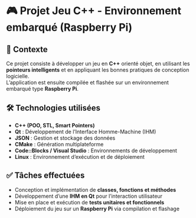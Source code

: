 # 🎮 Projet Jeu C++ - Environnement embarqué (Raspberry Pi)
  
## 📌 Contexte
Ce projet consiste à développer un jeu en **C++** orienté objet, en utilisant les **pointeurs intelligents** et en appliquant les bonnes pratiques de conception logicielle.  
L’application est ensuite compilée et flashée sur un environnement embarqué type **Raspberry Pi**.
 
## 🛠️ Technologies utilisées
- **C++ (POO, STL, Smart Pointers)**
- **Qt** : Développement de l’Interface Homme-Machine (IHM)
- **JSON** : Gestion et stockage des données
- **CMake** : Génération multiplateforme
- **Code::Blocks / Visual Studio** : Environnements de développement
- **Linux** : Environnement d’exécution et de déploiement

## ✅ Tâches effectuées
- Conception et implémentation de **classes, fonctions et méthodes**  
- Développement d’une **IHM en Qt** pour l’interaction utilisateur  
- Mise en place et exécution de **tests unitaires et fonctionnels**  
- Déploiement du jeu sur un **Raspberry Pi** via compilation et flashage  

